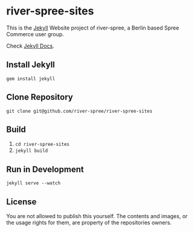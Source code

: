 river-spree-sites
=================

This is the [Jekyll](http://www.jekyllrb.com) Website project of river-spree, a Berlin based Spree Commerce user group.

Check [Jekyll Docs](http://jekyllrb.com/docs/home/).

## Install Jekyll
`gem install jekyll`

## Clone Repository
`git clone git@github.com/river-spree/river-spree-sites`

## Build
1. `cd river-spree-sites`
1. `jekyll build`

## Run in Development
`jekyll serve --watch`

## License
You are not allowed to publish this yourself. The contents and images, or the usage rights for them, are property of the repositories owners.
